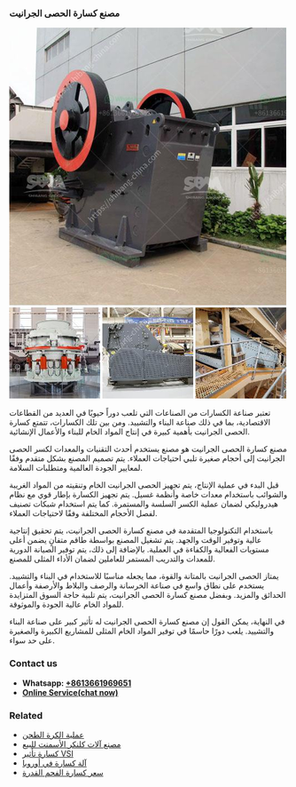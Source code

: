 <h3>مصنع كسارة الحصى الجرانيت</h3><img src='1701853672.jpg' alt=''><p>تعتبر صناعة الكسارات من الصناعات التي تلعب دوراً حيويًا في العديد من القطاعات الاقتصادية، بما في ذلك صناعة البناء والتشييد. ومن بين تلك الكسارات، تتمتع كسارة الحصى الجرانيت بأهمية كبيرة في إنتاج المواد الخام للبناء والأعمال الإنشائية.</p><p>مصنع كسارة الحصى الجرانيت هو مصنع يستخدم أحدث التقنيات والمعدات لكسر الحصى الجرانيت إلى أحجام صغيرة تلبي احتياجات العملاء. يتم تصميم المصنع بشكل متقدم وفقًا لمعايير الجودة العالمية ومتطلبات السلامة.</p><p>قبل البدء في عملية الإنتاج، يتم تجهيز الحصى الجرانيت الخام وتنقيته من المواد الغريبة والشوائب باستخدام معدات خاصة وأنظمة غسيل. يتم تجهيز الكسارة بإطار قوي مع نظام هيدروليكي لضمان عملية الكسر السلسة والمستمرة. كما يتم استخدام شبكات تصنيف لفصل الأحجام المختلفة وفقًا لاحتياجات العملاء.</p><p>باستخدام التكنولوجيا المتقدمة في مصنع كسارة الحصى الجرانيت، يتم تحقيق إنتاجية عالية وتوفير الوقت والجهد. يتم تشغيل المصنع بواسطة طاقم متفانٍ يضمن أعلى مستويات الفعالية والكفاءة في العملية. بالإضافة إلى ذلك، يتم توفير الصيانة الدورية للمعدات والتدريب المستمر للعاملين لضمان الأداء المثلى للمصنع.</p><p>يمتاز الحصى الجرانيت بالمتانة والقوة، مما يجعله مناسبًا للاستخدام في البناء والتشييد. يستخدم على نطاق واسع في صناعة الخرسانة والرصف والبلاط والأرصفة وأعمال الحدائق والمزيد. وبفضل مصنع كسارة الحصى الجرانيت، يتم تلبية حاجة السوق المتزايدة للمواد الخام عالية الجودة والموثوقة.</p><p>في النهاية، يمكن القول إن مصنع كسارة الحصى الجرانيت له تأثير كبير على صناعة البناء والتشييد. يلعب دورًا حاسمًا في توفير المواد الخام المثلى للمشاريع الكبيرة والصغيرة على حد سواء.</p><h3>Contact us</h3><ul><li><strong>Whatsapp:&nbsp;<a href="https://wa.me/8613661969651">+8613661969651</a></strong></li><li><a href="https://swt.shibang-china.com/?git&amp;zhl&amp;مصنع كسارة الحصى الجرانيت"><strong>Online Service(chat now)</strong></a></li></ul><h3>Related</h3><ul><li><a href='عملية الكرة الطحن.md'>عملية الكرة الطحن</a></li><li><a href='مصنع آلات كلنكر الأسمنت للبيع.md'>مصنع آلات كلنكر الأسمنت للبيع</a></li><li><a href='كسارة تأثير VSI.md'>كسارة تأثير VSI</a></li><li><a href='آلة كسارة في أوروبا.md'>آلة كسارة في أوروبا</a></li><li><a href='سعر كسارة الفحم القدرة.md'>سعر كسارة الفحم القدرة</a></li></ul>